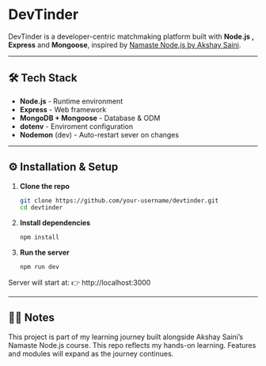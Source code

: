 # DevTinder

DevTinder is a developer-centric matchmaking platform built with **Node.js , Express** and **Mongoose**, inspired by [Namaste Node.js by Akshay Saini](https://namastedev.com/learn/namaste-node).

---

## 🛠️ Tech Stack

- **Node.js** - Runtime environment
- **Express** - Web framework 
- **MongoDB + Mongoose** - Database & ODM 
- **dotenv** - Enviroment configuration
- **Nodemon** (dev) - Auto-restart sever on changes

---

## ⚙️ Installation & Setup

1. **Clone the repo**
   ```bash
   git clone https://github.com/your-username/devtinder.git
   cd devtinder
2. **Install dependencies**
   ```bash
   npm install
3. **Run the server**
   ```bash
   npm run dev

Server will start at: 👉 http://localhost:3000

---

## 🧑‍💻 Notes

This project is part of my learning journey built alongside Akshay Saini’s Namaste Node.js course. This repo reflects my hands-on learning. Features and modules will expand as the journey continues.
